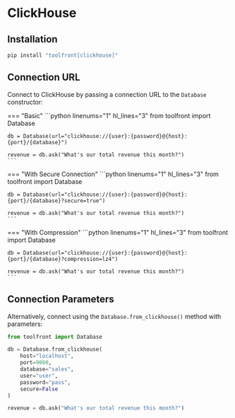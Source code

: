 # ClickHouse

## Installation

```bash
pip install "toolfront[clickhouse]"
```

## Connection URL

Connect to ClickHouse by passing a connection URL to the `Database` constructor:

<div class="tabbed-set" markdown="1">

=== "Basic"
    ```python linenums="1" hl_lines="3"
    from toolfront import Database

    db = Database(url="clickhouse://{user}:{password}@{host}:{port}/{database}")

    revenue = db.ask("What's our total revenue this month?")
    ```

=== "With Secure Connection"
    ```python linenums="1" hl_lines="3"
    from toolfront import Database

    db = Database(url="clickhouse://{user}:{password}@{host}:{port}/{database}?secure=true")

    revenue = db.ask("What's our total revenue this month?")
    ```

=== "With Compression"
    ```python linenums="1" hl_lines="3"
    from toolfront import Database

    db = Database(url="clickhouse://{user}:{password}@{host}:{port}/{database}?compression=lz4")

    revenue = db.ask("What's our total revenue this month?")
    ```

</div>

## Connection Parameters

Alternatively, connect using the `Database.from_clickhouse()` method with parameters:

```python linenums="1"
from toolfront import Database

db = Database.from_clickhouse(
    host="localhost",
    port=9000,
    database="sales",
    user="user",
    password="pass",
    secure=False
)

revenue = db.ask("What's our total revenue this month?")